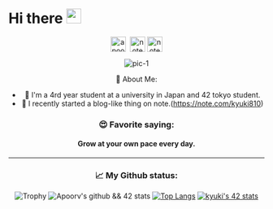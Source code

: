 # Hi there <img src="https://github.com/TheDudeThatCode/TheDudeThatCode/blob/master/Assets/Hi.gif" width="29px">
<div align= "center">
<p align="center">
<a href="https://twitter.com/yuuuki81" target="blank"><img align="center" src="https://cdn.jsdelivr.net/npm/simple-icons@3.0.1/icons/twitter.svg" alt="apoorv__tyagi" width="30" /></a>&nbsp;
<a href="https://note.com/kyuki810"><img align="center" alt="note" width="30px" src="https://simpleicons.org/icons/microsoftonenote.svg" /></a>
  <a href="https://www.youtube.com/channel/UCs6kpS_N7wsKJKYTEV-Gtwg"><img align="center" alt="note" width="30px" src="https://simpleicons.org/icons/youtube.svg" /></a>
</p>

![pic-1](https://camo.githubusercontent.com/992babdffd8c74a1502de375fbdf7e4d54773242/68747470733a2f2f6d656469612e67697068792e636f6d2f6d656469612f53576f536b4e36447854737a71494b4571762f67697068792e676966)

 🤵 About Me:
+ 🏫 I'm a 4rd year student at a university in Japan and 42 tokyo student.
+ 📝 I recently started a blog-like thing on note.(https://note.com/kyuki810)

### 😍 Favorite saying:
<div style="text-align: center;">
<h4>Grow at your own pace every day.</h>
</div>

---
### 📈 My Github status:
![Trophy](https://github-profile-trophy.vercel.app/?username=yuki-katayama&theme=gruvbox)
![Apoorv's github && 42 stats](https://github-readme-stats.vercel.app/api?username=yuki-katayama&show_icons=true&title_color=ffc857&icon_color=8ac926&text_color=daf7dc&bg_color=151515&hide=["stars"])
[![Top Langs](https://github-readme-stats.vercel.app/api/top-langs/?username=yuki-katayama&layout=compact&text_color=daf7dc&bg_color=151515)](https://github.com/anuraghazra/github-readme-stats)
[![kyuki's 42 stats](https://badge42.herokuapp.com/api/stats/kyuki?cursus=42cursus)](https://github.com/kyuki/badge42)
</div>
